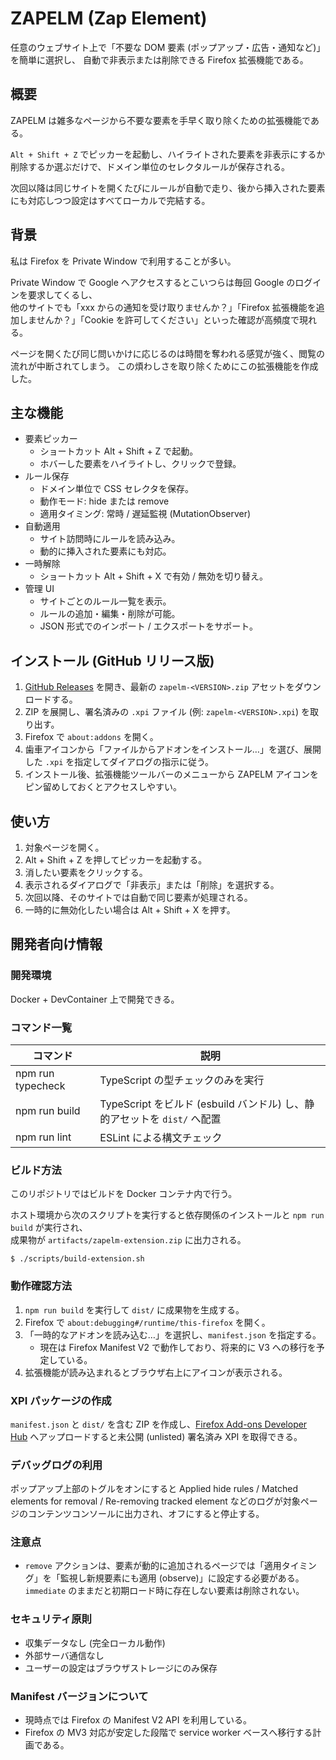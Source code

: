 # ZAPELM (Zap Element)

任意のウェブサイト上で「不要な DOM 要素 (ポップアップ・広告・通知など)」を簡単に選択し、
自動で非表示または削除できる Firefox 拡張機能である。

## 概要

ZAPELM は雑多なページから不要な要素を手早く取り除くための拡張機能である。

`Alt + Shift + Z` でピッカーを起動し、ハイライトされた要素を非表示にするか削除するか選ぶだけで、ドメイン単位のセレクタルールが保存される。

次回以降は同じサイトを開くたびにルールが自動で走り、後から挿入された要素にも対応しつつ設定はすべてローカルで完結する。

## 背景

私は Firefox を Private Window で利用することが多い。

Private Window で Google へアクセスするとこいつらは毎回 Google のログインを要求してくるし、  
他のサイトでも「xxx からの通知を受け取りませんか？」「Firefox 拡張機能を追加しませんか？」「Cookie を許可してください」といった確認が高頻度で現れる。

ページを開くたび同じ問いかけに応じるのは時間を奪われる感覚が強く、閲覧の流れが中断されてしまう。
この煩わしさを取り除くためにこの拡張機能を作成した。

## 主な機能

-   要素ピッカー
    -   ショートカット Alt + Shift + Z で起動。
    -   ホバーした要素をハイライトし、クリックで登録。
-   ルール保存
    -   ドメイン単位で CSS セレクタを保存。
    -   動作モード: hide または remove
    -   適用タイミング: 常時 / 遅延監視 (MutationObserver)
-   自動適用
    -   サイト訪問時にルールを読み込み。
    -   動的に挿入された要素にも対応。
-   一時解除
    -   ショートカット Alt + Shift + X で有効 / 無効を切り替え。
-   管理 UI
    -   サイトごとのルール一覧を表示。
    -   ルールの追加・編集・削除が可能。
    -   JSON 形式でのインポート / エクスポートをサポート。

## インストール (GitHub リリース版)

1. [GitHub Releases](https://github.com/niumlaque/zapelm/releases) を開き、最新の `zapelm-<VERSION>.zip` アセットをダウンロードする。
2. ZIP を展開し、署名済みの `.xpi` ファイル (例: `zapelm-<VERSION>.xpi`) を取り出す。
3. Firefox で `about:addons` を開く。
4. 歯車アイコンから「ファイルからアドオンをインストール…」を選び、展開した `.xpi` を指定してダイアログの指示に従う。
5. インストール後、拡張機能ツールバーのメニューから ZAPELM アイコンをピン留めしておくとアクセスしやすい。

## 使い方

1. 対象ページを開く。
2. Alt + Shift + Z を押してピッカーを起動する。
3. 消したい要素をクリックする。
4. 表示されるダイアログで「非表示」または「削除」を選択する。
5. 次回以降、そのサイトでは自動で同じ要素が処理される。
6. 一時的に無効化したい場合は Alt + Shift + X を押す。

## 開発者向け情報

### 開発環境

Docker + DevContainer 上で開発できる。

### コマンド一覧

| コマンド          | 説明                                                                     |
| ----------------- | ------------------------------------------------------------------------ |
| npm run typecheck | TypeScript の型チェックのみを実行                                        |
| npm run build     | TypeScript をビルド (esbuild バンドル) し、静的アセットを `dist/` へ配置 |
| npm run lint      | ESLint による構文チェック                                                |

### ビルド方法

このリポジトリではビルドを Docker コンテナ内で行う。

ホスト環境から次のスクリプトを実行すると依存関係のインストールと `npm run build` が実行され、  
成果物が `artifacts/zapelm-extension.zip` に出力される。

```
$ ./scripts/build-extension.sh
```

### 動作確認方法

1. `npm run build` を実行して `dist/` に成果物を生成する。
2. Firefox で `about:debugging#/runtime/this-firefox` を開く。
3. 「一時的なアドオンを読み込む…」を選択し、`manifest.json` を指定する。
    - 現在は Firefox Manifest V2 で動作しており、将来的に V3 への移行を予定している。
4. 拡張機能が読み込まれるとブラウザ右上にアイコンが表示される。

### XPI パッケージの作成

`manifest.json` と `dist/` を含む ZIP を作成し、[Firefox Add-ons Developer Hub](https://addons.mozilla.org/developers/) へアップロードすると未公開 (unlisted) 署名済み XPI を取得できる。

### デバッグログの利用

ポップアップ上部のトグルをオンにすると Applied hide rules / Matched elements for removal / Re-removing tracked element などのログが対象ページのコンテンツコンソールに出力され、オフにすると停止する。

### 注意点

-   `remove` アクションは、要素が動的に追加されるページでは「適用タイミング」を「監視し新規要素にも適用 (observe)」に設定する必要がある。`immediate` のままだと初期ロード時に存在しない要素は削除されない。

### セキュリティ原則

-   収集データなし (完全ローカル動作)
-   外部サーバ通信なし
-   ユーザーの設定はブラウザストレージにのみ保存

### Manifest バージョンについて

-   現時点では Firefox の Manifest V2 API を利用している。
-   Firefox の MV3 対応が安定した段階で service worker ベースへ移行する計画である。
